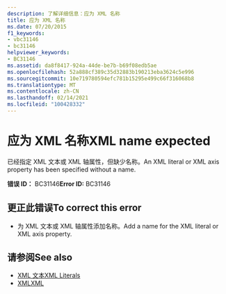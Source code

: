 ```yaml
---
description: 了解详细信息：应为 XML 名称
title: 应为 XML 名称
ms.date: 07/20/2015
f1_keywords:
- vbc31146
- bc31146
helpviewer_keywords:
- BC31146
ms.assetid: da8f8417-924a-44de-be7b-b69f08edb5ae
ms.openlocfilehash: 52a888cf389c35d32883b190213eba3624c5e996
ms.sourcegitcommit: 10e719780594efc781b15295e499c66f316068b8
ms.translationtype: MT
ms.contentlocale: zh-CN
ms.lasthandoff: 02/14/2021
ms.locfileid: "100428332"
---
```

# <a name="xml-name-expected"></a><span data-ttu-id="3fa1d-103">应为 XML 名称</span><span class="sxs-lookup"><span data-stu-id="3fa1d-103">XML name expected</span></span>

<span data-ttu-id="3fa1d-104">已经指定 XML 文本或 XML 轴属性，但缺少名称。</span><span class="sxs-lookup"><span data-stu-id="3fa1d-104">An XML literal or XML axis property has been specified without a name.</span></span>  
  
 <span data-ttu-id="3fa1d-105">**错误 ID：** BC31146</span><span class="sxs-lookup"><span data-stu-id="3fa1d-105">**Error ID:** BC31146</span></span>  
  
## <a name="to-correct-this-error"></a><span data-ttu-id="3fa1d-106">更正此错误</span><span class="sxs-lookup"><span data-stu-id="3fa1d-106">To correct this error</span></span>  
  
- <span data-ttu-id="3fa1d-107">为 XML 文本或 XML 轴属性添加名称。</span><span class="sxs-lookup"><span data-stu-id="3fa1d-107">Add a name for the XML literal or XML axis property.</span></span>  
  
## <a name="see-also"></a><span data-ttu-id="3fa1d-108">请参阅</span><span class="sxs-lookup"><span data-stu-id="3fa1d-108">See also</span></span>

- [<span data-ttu-id="3fa1d-109">XML 文本</span><span class="sxs-lookup"><span data-stu-id="3fa1d-109">XML Literals</span></span>](../language-reference/xml-literals/index.md)
- [<span data-ttu-id="3fa1d-110">XML</span><span class="sxs-lookup"><span data-stu-id="3fa1d-110">XML</span></span>](../programming-guide/language-features/xml/index.md)
